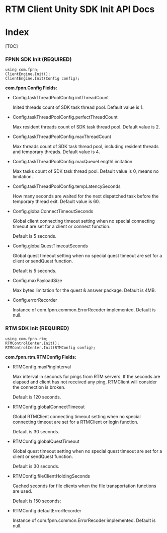 # RTM Client Unity SDK Init API Docs

# Index

[TOC]

### FPNN SDK Init (REQUIRED)

	using com.fpnn;
	ClientEngine.Init();
	ClientEngine.Init(Config config);

**com.fpnn.Config Fields:**

* Config.taskThreadPoolConfig.initThreadCount

	Inited threads count of SDK task thread pool. Default value is 1.

* Config.taskThreadPoolConfig.perfectThreadCount

	Max resident threads count of SDK task thread pool. Default value is 2.

* Config.taskThreadPoolConfig.maxThreadCount

	Max threads count of SDK task thread pool, including resident threads and temporary threads. Default value is 4.

* Config.taskThreadPoolConfig.maxQueueLengthLimitation

	Max tasks count of SDK task thread pool. Default value is 0, means no limitation.

* Config.taskThreadPoolConfig.tempLatencySeconds

	How many seconds are waited for the next dispatched task before the temporary thread exit. Default value is 60.

* Config.globalConnectTimeoutSeconds

	Global client connecting timeout setting when no special connecting timeout are set for a client or connect function.

	Default is 5 seconds.

* Config.globalQuestTimeoutSeconds

	Global quest timeout setting when no special quest timeout are set for a client or sendQuest function.

	Default is 5 seconds.

* Config.maxPayloadSize

	Max bytes limitation for the quest & answer package. Default is 4MB.

* Config.errorRecorder

	Instance of com.fpnn.common.ErrorRecoder implemented. Default is null.

### RTM SDK Init (REQUIRED)

	using com.fpnn.rtm;
	RTMControlCenter.Init();
	RTMControlCenter.Init(RTMConfig config);

**com.fpnn.rtm.RTMConfig Fields:**

* RTMConfig.maxPingInterval

	Max interval in seconds for pings from RTM servers. If the seconds are elapsed and client has not received any ping, RTMClient will consider the connection is broken.

	Default is 120 seconds.

* RTMConfig.globalConnectTimeout

	Global RTMClient connecting timeout setting when no special connecting timeout are set for a RTMClient or login function.

	Default is 30 seconds.

* RTMConfig.globalQuestTimeout
	
	Global quest timeout setting when no special quest timeout are set for a client or sendQuest function.

	Default is 30 seconds.

* RTMConfig.fileClientHoldingSeconds

	Cached seconds for file clients when the file transportation functions are used.

	Default is 150 seconds; 


* RTMConfig.defaultErrorRecorder

	Instance of com.fpnn.common.ErrorRecoder implemented. Default is null.
